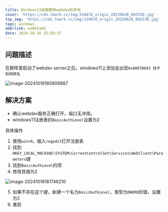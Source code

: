 ```yaml
---
title: Windows11挂载群晖webdav到本地
cover: 'https://cdn.lmark.cc/img/319678_origin_20220628_092530.jpg'
top_img: 'https://cdn.lmark.cc/img/319678_origin_20220628_092530.jpg'
tags: windows
abbrlink: ea042a0d
date: 2024-10-16 15:50:57
---
```


## 问题描述

在群晖里启动了webdav server之后，windows11上添加会出现`0x80070043 找不到网络名`

![image-20241016160808887](https://cdn.lmark.cc/img/image-20241016160808887.png)



## 解决方案

- 确认webdav服务正确打开，端口无冲突。
- windows11注册表的`BasicAuthLevel`设置为2

具体操作

1. 使用`win+R`，输入`regedit`打开注册表
2. 找到`HKEY_LOCAL_MACHINE\SYSTEM\CurrentControlSet\Services\WebClient\Parameters`键
3. 找到`BasicAuthLevel`的项
4. 修改其值为2

![image-20241016161746210](https://cdn.lmark.cc/img/image-20241016161746210.png)

5. 如果不存在这个键，新建一个名为`BasicAuthLevel`，类型为`DWORD`的值，设置为2
6. 重启




